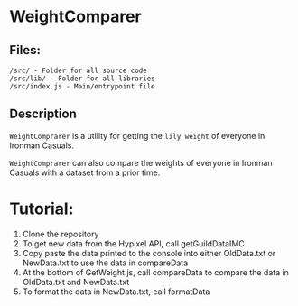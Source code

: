 # WeightComparer

## Files: 
```
/src/ - Folder for all source code 
/src/lib/ - Folder for all libraries 
/src/index.js - Main/entrypoint file 
```

## Description 
`WeightComprarer` is a utility for getting the `lily weight` of everyone in Ironman Casuals. 

`WeightComprarer` can also compare the weights of everyone in Ironman Casuals with a dataset from a prior time. 

# Tutorial: 
1. Clone the repository
2. To get new data from the Hypixel API, call getGuildDataIMC
3. Copy paste the data printed to the console into either OldData.txt or NewData.txt to use the data in compareData
4. At the bottom of GetWeight.js, call compareData to compare the data in OldData.txt and NewData.txt
5. To format the data in NewData.txt, call formatData

